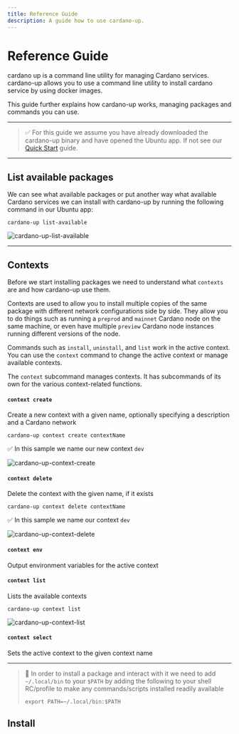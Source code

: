 ```yaml
---
title: Reference Guide
description: A guide how to use cardano-up.
---
```


# Reference Guide

cardano up is a command line utility for managing Cardano services. cardano-up allows you to use a command line utility to install cardano service by using docker images.

This guide further explains how cardano-up works, managing packages and commands you can use. 

***

> ✅ For this guide we assume you have already downloaded the cardano-up binary and have opened the Ubuntu app. If not see our [Quick Start](../002-quick-start-docker-desktop) guide.

***

## List available packages

We can see what available packages or put another way what available Cardano services we can install with cardano-up by running the following command in our Ubuntu app:

```
cardano-up list-available
```

![cardano-up-list-available](/cardano-up-list-available.png)

***

## Contexts

Before we start installing packages we need to understand what `contexts` are and how cardano-up use them. 

Contexts are used to allow you to install multiple copies of the same package with different network configurations side by side. They allow you to do things
such as running a `preprod` and `mainnet` Cardano node on the same machine, or even have multiple `preview` Cardano node instances running different versions
of the node.

Commands such as `install`, `uninstall`, and `list` work in the active context. You can use the `context` command to change the active context or manage available contexts.

The `context` subcommand manages contexts. It has subcommands of its own for the various context-related functions.

#### `context create`

Create a new context with a given name, optionally specifying a description and a Cardano network

```
cardano-up context create contextName
```
✅ In this sample we name our new context `dev`

![cardano-up-context-create](/cardano-up-context-create.png)

#### `context delete`

Delete the context with the given name, if it exists

```
cardano-up context delete contextName
```

✅ In this sample we name our context `dev`

![cardano-up-context-delete](/cardano-up-context-delete.png)

#### `context env`

Output environment variables for the active context

#### `context list`

Lists the available contexts

```
cardano-up context list
```

![cardano-up-context-list](/cardano-up-context-list.png)


#### `context select`

Sets the active context to the given context name

***

> 🛑 In order to install a package and interact with it we need to add `~/.local/bin` to your `$PATH` by adding the following to your shell RC/profile to make any commands/scripts installed readily available
> 
> ```
> export PATH=~/.local/bin:$PATH
> ```

## Install


